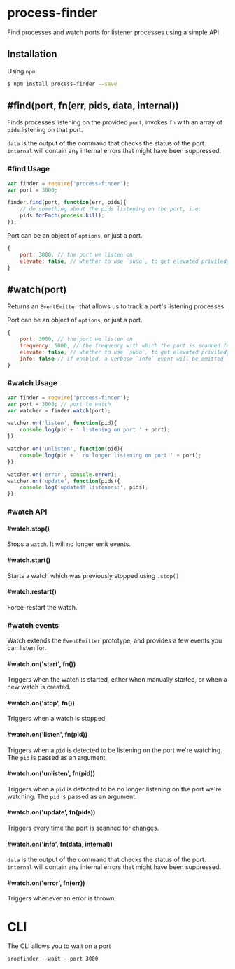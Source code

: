 # process-finder

Find processes and watch ports for listener processes using a simple API

## Installation

Using `npm`

```bash
$ npm install process-finder --save
```

## #find(port, fn(err, pids, data, internal))

Finds processes listening on the provided `port`, invokes `fn` with an array of `pids` listening on that port.

`data` is the output of the command that checks the status of the port. `internal` will contain any internal errors that might have been suppressed.

### #find Usage

```js
var finder = require('process-finder');
var port = 3000;

finder.find(port, function(err, pids){
    // do something about the pids listening on the port, i.e:
    pids.forEach(process.kill);
});
```

Port can be an object of `options`, or just a port.

```js
{
    port: 3000, // the port we listen on
    elevate: false, // whether to use `sudo`, to get elevated priviledges
}
```

## #watch(port)

Returns an `EventEmitter` that allows us to track a port's listening processes.

Port can be an object of `options`, or just a port.

```js
{
    port: 3000, // the port we listen on
    frequency: 5000, // the frequency with which the port is scanned for changes
    elevate: false, // whether to use `sudo`, to get elevated priviledges
    info: false // if enabled, a verbose `info` event will be emitted
}
```

### #watch Usage

```js
var finder = require('process-finder');
var port = 3000; // port to watch
var watcher = finder.watch(port);

watcher.on('listen', function(pid){
    console.log(pid + ' listening on port ' + port);
});

watcher.on('unlisten', function(pid){
    console.log(pid + ' no longer listening on port ' + port);
});

watcher.on('error', console.error);
watcher.on('update', function(pids){
    console.log('updated! listeners:', pids);
});
```

### #watch API

#### #watch.stop()

Stops a `watch`. It will no longer emit events.

#### #watch.start()

Starts a watch which was previously stopped using `.stop()`

#### #watch.restart()

Force-restart the watch.

### #watch events

Watch extends the `EventEmitter` prototype, and provides a few events you can listen for.

#### #watch.on('start', fn())

Triggers when the watch is started, either when manually started, or when a new watch is created.

#### #watch.on('stop', fn())

Triggers when a watch is stopped.

#### #watch.on('listen', fn(pid))

Triggers when a `pid` is detected to be listening on the port we're watching. The `pid` is passed as an argument.

#### #watch.on('unlisten', fn(pid))

Triggers when a `pid` is detected to be no longer listening on the port we're watching. The `pid` is passed as an argument.

#### #watch.on('update', fn(pids))

Triggers every time the port is scanned for changes.

#### #watch.on('info', fn(data, internal))

`data` is the output of the command that checks the status of the port. `internal` will contain any internal errors that might have been suppressed.

#### #watch.on('error', fn(err))

Triggers whenever an error is thrown.

# CLI

The CLI allows you to wait on a port

```shell
procfinder --wait --port 3000
```
